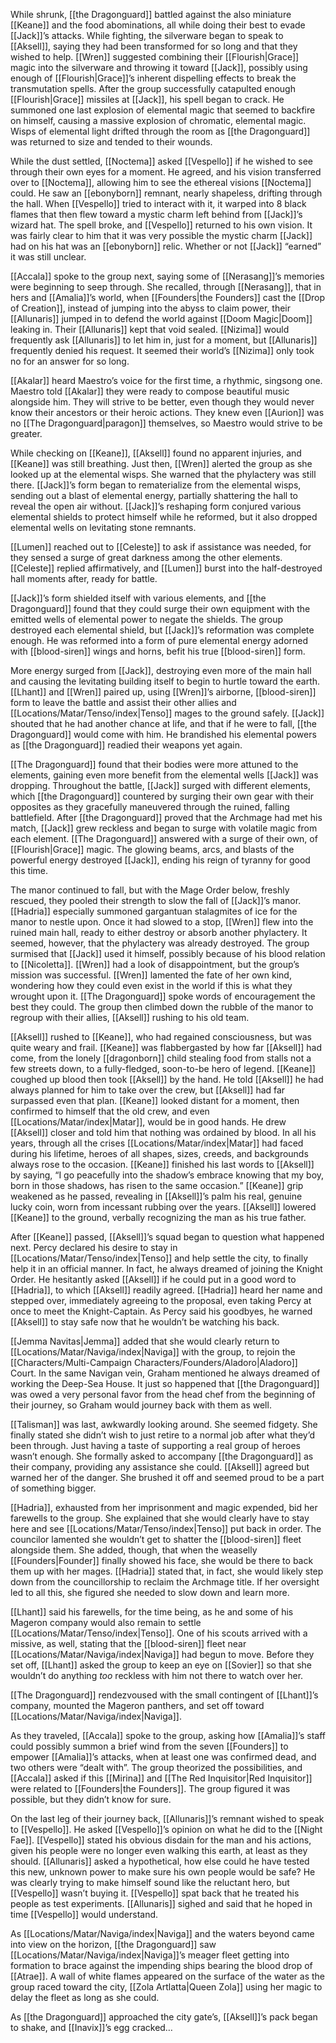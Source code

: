 While shrunk, [[the Dragonguard]] battled against the also miniature [[Keane]] and the food abominations, all while doing their best to evade [[Jack]]’s attacks. While fighting, the silverware began to speak to [[Aksell]], saying they had been transformed for so long and that they wished to help. [[Wren]] suggested combining their [[Flourish|Grace]] magic into the silverware and throwing it toward [[Jack]], possibly using enough of [[Flourish|Grace]]’s inherent dispelling effects to break the transmutation spells. After the group successfully catapulted enough [[Flourish|Grace]] missiles at [[Jack]], his spell began to crack. He summoned one last explosion of elemental magic that seemed to backfire on himself, causing a massive explosion of chromatic, elemental magic. Wisps of elemental light drifted through the room as [[the Dragonguard]] was returned to size and tended to their wounds. 

While the dust settled, [[Noctema]] asked [[Vespello]] if he wished to see through their own eyes for a moment. He agreed, and his vision transferred over to [[Noctema]], allowing him to see the ethereal visions [[Noctema]] could. He saw an [[ebonyborn]] remnant, nearly shapeless, drifting through the hall. When [[Vespello]] tried to interact with it, it warped into 8 black flames that then flew toward a mystic charm left behind from [[Jack]]’s wizard hat. The spell broke, and [[Vespello]] returned to his own vision. It was fairly clear to him that it was very possible the mystic charm [[Jack]] had on his hat was an [[ebonyborn]] relic. Whether or not [[Jack]] “earned” it was still unclear. 

[[Accala]] spoke to the group next, saying some of [[Nerasang]]’s memories were beginning to seep through. She recalled, through [[Nerasang]], that in hers and [[Amalia]]’s world, when [[Founders|the Founders]] cast the [[Drop of Creation]], instead of jumping into the abyss to claim power, their [[Allunaris]] jumped in to defend the world against [[Doom Magic|Doom]] leaking in. Their [[Allunaris]] kept that void sealed. [[Nizima]] would frequently ask [[Allunaris]] to let him in, just for a moment, but [[Allunaris]] frequently denied his request. It seemed their world’s [[Nizima]] only took no for an answer for so long. 

[[Akalar]] heard Maestro’s voice for the first time, a rhythmic, singsong one. Maestro told [[Akalar]] they were ready to compose beautiful music alongside him. They will strive to be better, even though they would never know their ancestors or their heroic actions. They knew even [[Aurion]] was no [[The Dragonguard|paragon]] themselves, so Maestro would strive to be greater.

While checking on [[Keane]], [[Aksell]] found no apparent injuries, and [[Keane]] was still breathing. Just then, [[Wren]] alerted the group as she looked up at the elemental wisps. She warned that the phylactery was still there. [[Jack]]’s form began to rematerialize from the elemental wisps, sending out a blast of elemental energy, partially shattering the hall to reveal the open air without. [[Jack]]’s reshaping form conjured various elemental shields to protect himself while he reformed, but it also dropped elemental wells on levitating stone remnants.

[[Lumen]] reached out to [[Celeste]] to ask if assistance was needed, for they sensed a surge of great darkness among the other elements. [[Celeste]] replied affirmatively, and [[Lumen]] burst into the half-destroyed hall moments after, ready for battle.

[[Jack]]’s form shielded itself with various elements, and [[the Dragonguard]] found that they could surge their own equipment with the emitted wells of elemental power to negate the shields. The group destroyed each elemental shield, but [[Jack]]’s reformation was complete enough. He was reformed into a form of pure elemental energy adorned with [[blood-siren]] wings and horns, befit his true [[blood-siren]] form.

More energy surged from [[Jack]], destroying even more of the main hall and causing the levitating building itself to begin to hurtle toward the earth. [[Lhant]] and [[Wren]] paired up, using [[Wren]]’s airborne, [[blood-siren]] form to leave the battle and assist their other allies and [[Locations/Matar/Tenso/index|Tenso]] mages to the ground safely. [[Jack]] shouted that he had another chance at life, and that if he were to fall, [[the Dragonguard]] would come with him. He brandished his elemental powers as [[the Dragonguard]] readied their weapons yet again.

 [[The Dragonguard]] found that their bodies were more attuned to the elements, gaining even more benefit from the elemental wells [[Jack]] was dropping. Throughout the battle, [[Jack]] surged with different elements, which [[the Dragonguard]] countered by surging their own gear with their opposites as they gracefully maneuvered through the ruined, falling battlefield. After [[the Dragonguard]] proved that the Archmage had met his match, [[Jack]] grew reckless and began to surge with volatile magic from each element. [[The Dragonguard]] answered with a surge of their own, of [[Flourish|Grace]] magic. The glowing beams, arcs, and blasts of the powerful energy destroyed [[Jack]], ending his reign of tyranny for good this time.

The manor continued to fall, but with the Mage Order below, freshly rescued, they pooled their strength to slow the fall of [[Jack]]’s manor. [[Hadria]] especially summoned gargantuan stalagmites of ice for the manor to nestle upon. Once it had slowed to a stop, [[Wren]] flew into the ruined main hall, ready to either destroy or absorb another phylactery. It seemed, however, that the phylactery was already destroyed. The group surmised that [[Jack]] used it himself, possibly because of his blood relation to [[Nicoletta]]. [[Wren]] had a look of disappointment, but the group’s mission was successful. [[Wren]] lamented the fate of her own kind, wondering how they could even exist in the world if this is what they wrought upon it. [[The Dragonguard]] spoke words of encouragement the best they could. The group then climbed down the rubble of the manor to regroup with their allies, [[Aksell]] rushing to his old team.

 [[Aksell]] rushed to [[Keane]], who had regained consciousness, but was quite weary and frail. [[Keane]] was flabbergasted by how far [[Aksell]] had come, from the lonely [[dragonborn]] child stealing food from stalls not a few streets down, to a fully-fledged, soon-to-be hero of legend. [[Keane]] coughed up blood then took [[Aksell]] by the hand. He told [[Aksell]] he had always planned for him to take over the crew, but [[Aksell]] had far surpassed even that plan. [[Keane]] looked distant for a moment, then confirmed to himself that the old crew, and even [[Locations/Matar/index|Matar]], would be in good hands. He drew [[Aksell]] closer and told him that nothing was ordained by blood. In all his years, through all the crises [[Locations/Matar/index|Matar]] had faced during his lifetime, heroes of all shapes, sizes, creeds, and backgrounds always rose to the occasion. [[Keane]] finished his last words to [[Aksell]] by saying, “I go peacefully into the shadow’s embrace knowing that my boy, born in those shadows, has risen to the same occasion.” [[Keane]] grip weakened as he passed, revealing in [[Aksell]]’s palm his real, genuine lucky coin, worn from incessant rubbing over the years. [[Aksell]] lowered [[Keane]] to the ground, verbally recognizing the man as his true father.

After [[Keane]] passed, [[Aksell]]’s squad began to question what happened next. Percy declared his desire to stay in [[Locations/Matar/Tenso/index|Tenso]] and help settle the city, to finally help it in an official manner. In fact, he always dreamed of joining the Knight Order. He hesitantly asked [[Aksell]] if he could put in a good word to [[Hadria]], to which [[Aksell]] readily agreed. [[Hadria]] heard her name and stepped over, immediately agreeing to the proposal, even taking Percy at once to meet the Knight-Captain. As Percy said his goodbyes, he warned [[Aksell]] to stay safe now that he wouldn’t be watching his back.

[[Jemma Navitas|Jemma]] added that she would clearly return to [[Locations/Matar/Naviga/index|Naviga]] with the group, to rejoin the [[Characters/Multi-Campaign Characters/Founders/Aladoro|Aladoro]] Court. In the same Navigan vein, Graham mentioned he always dreamed of working the Deep-Sea House. It just so happened that [[the Dragonguard]] was owed a very personal favor from the head chef from the beginning of their journey, so Graham would journey back with them as well. 

[[Talisman]] was last, awkwardly looking around. She seemed fidgety. She finally stated she didn’t wish to just retire to a normal job after what they’d been through. Just having a taste of supporting a real group of heroes wasn’t enough. She formally asked to accompany [[the Dragonguard]] as their company, providing any assistance she could. [[Aksell]] agreed but warned her of the danger. She brushed it off and seemed proud to be a part of something bigger. 

[[Hadria]], exhausted from her imprisonment and magic expended, bid her farewells to the group. She explained that she would clearly have to stay here and see [[Locations/Matar/Tenso/index|Tenso]] put back in order. The councilor lamented she wouldn’t get to shatter the [[blood-siren]] fleet alongside them. She added, though, that when the weaselly [[Founders|Founder]] finally showed his face, she would be there to back them up with her mages. [[Hadria]] stated that, in fact, she would likely step down from the councillorship to reclaim the Archmage title. If her oversight led to all this, she figured she needed to slow down and learn more. 

[[Lhant]] said his farewells, for the time being, as he and some of his Mageron company would also remain to settle [[Locations/Matar/Tenso/index|Tenso]]. One of his scouts arrived with a missive, as well, stating that the [[blood-siren]] fleet near [[Locations/Matar/Naviga/index|Naviga]] had begun to move. Before they set off, [[Lhant]] asked the group to keep an eye on [[Sovier]] so that she wouldn’t do anything *too* reckless with him not there to watch over her. 

[[The Dragonguard]] rendezvoused with the small contingent of [[Lhant]]’s company, mounted the Mageron panthers, and set off toward [[Locations/Matar/Naviga/index|Naviga]].


As they traveled, [[Accala]] spoke to the group, asking how [[Amalia]]’s staff could possibly summon a brief wind from the seven [[Founders]] to empower [[Amalia]]’s attacks, when at least one was confirmed dead, and two others were “dealt with”. The group theorized the possibilities, and [[Accala]] asked if this [[Mirina]] and [[The Red Inquisitor|Red Inquisitor]] were related to [[Founders|the Founders]]. The group figured it was possible, but they didn’t know for sure.

On the last leg of their journey back, [[Allunaris]]’s remnant wished to speak to [[Vespello]]. He asked [[Vespello]]’s opinion on what he did to the [[Night Fae]]. [[Vespello]] stated his obvious disdain for the man and his actions, given his people were no longer even walking this earth, at least as they should. [[Allunaris]] asked a hypothetical, how else could he have tested this new, unknown power to make sure his own people would be safe? He was clearly trying to make himself sound like the reluctant hero, but [[Vespello]] wasn’t buying it. [[Vespello]] spat back that he treated his people as test experiments. [[Allunaris]] sighed and said that he hoped in time [[Vespello]] would understand.

As [[Locations/Matar/Naviga/index|Naviga]] and the waters beyond came into view on the horizon, [[the Dragonguard]] saw [[Locations/Matar/Naviga/index|Naviga]]’s meager fleet getting into formation to brace against the impending ships bearing the blood drop of [[Atrae]]. A wall of white flames appeared on the surface of the water as the group raced toward the city, [[Zola Artlatta|Queen Zola]] using her magic to delay the fleet as long as she could. 

As [[the Dragonguard]] approached the city gate’s, [[Aksell]]’s pack began to shake, and [[Inavix]]’s egg cracked…